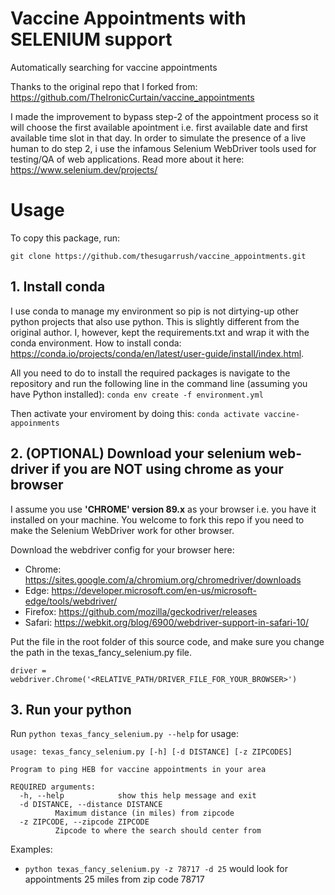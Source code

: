 # Vaccine Appointments with SELENIUM support
Automatically searching for vaccine appointments

Thanks to the original repo that I forked from: https://github.com/TheIronicCurtain/vaccine_appointments

I made the improvement to bypass step-2 of the appointment process so it will choose the first available apointment i.e. first available date and first available time slot in that day. 
In order to simulate the presence of a live human to do step 2, i use the infamous Selenium WebDriver tools used for testing/QA of web applications. 
Read more about it here: https://www.selenium.dev/projects/

# Usage

To copy this package, run:

`git clone https://github.com/thesugarrush/vaccine_appointments.git`

## 1. Install conda

I use conda to manage my environment so pip is not dirtying-up other python projects that also use python. This is slightly different from the original author. I, however, kept the requirements.txt and wrap it with the conda environment.
How to install conda: https://conda.io/projects/conda/en/latest/user-guide/install/index.html. 

All you need to do to install the required packages is navigate to the repository and run the following line in the command line (assuming you have Python installed):
`conda env create -f environment.yml`

Then activate your enviroment by doing this:
`conda activate vaccine-appoinments`


## 2. (OPTIONAL) Download your selenium web-driver if you are NOT using chrome as your browser

I assume you use <b>'CHROME'  version 89.x</b> as your browser i.e. you have it installed on your machine. You welcome to fork this repo if you need to make the Selenium WebDriver work for other browser.

Download the webdriver config for your browser here: 

- Chrome:	https://sites.google.com/a/chromium.org/chromedriver/downloads
- Edge:	https://developer.microsoft.com/en-us/microsoft-edge/tools/webdriver/
- Firefox:	https://github.com/mozilla/geckodriver/releases
- Safari:	https://webkit.org/blog/6900/webdriver-support-in-safari-10/

Put the file in the root folder of this source code, and make sure you change the path in the texas_fancy_selenium.py file.

`driver = webdriver.Chrome('<RELATIVE_PATH/DRIVER_FILE_FOR_YOUR_BROWSER>')`



## 3. Run your python

Run `python texas_fancy_selenium.py --help` for usage:

```
usage: texas_fancy_selenium.py [-h] [-d DISTANCE] [-z ZIPCODES]

Program to ping HEB for vaccine appointments in your area

REQUIRED arguments:
  -h, --help            show this help message and exit
  -d DISTANCE, --distance DISTANCE
          Maximum distance (in miles) from zipcode
  -z ZIPCODE, --zipcode ZIPCODE
          Zipcode to where the search should center from

```
Examples:

 - `python texas_fancy_selenium.py -z 78717 -d 25` would look for appointments 25 miles from zip code 78717
